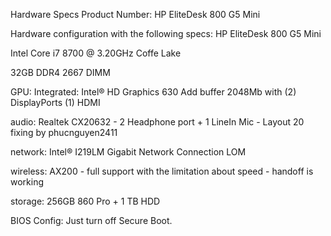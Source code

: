 Hardware Specs
Product Number: HP EliteDesk 800 G5 Mini

Hardware configuration with the following specs: HP EliteDesk 800 G5 Mini

Intel Core i7 8700 @ 3.20GHz Coffe Lake

32GB DDR4 2667 DIMM

GPU: Integrated: Intel® HD Graphics 630 Add buffer 2048Mb with (2) DisplayPorts (1) HDMI

audio: Realtek CX20632 - 2 Headphone port + 1 LineIn Mic - Layout 20 fixing by phucnguyen2411

network: Intel® I219LM Gigabit Network Connection LOM

wireless: AX200 - full support with the limitation about speed - handoff is working

storage: 256GB 860 Pro + 1 TB HDD

BIOS Config: Just turn off Secure Boot.

